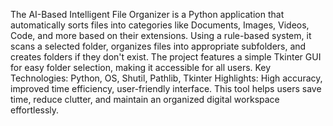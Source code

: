 The AI-Based Intelligent File Organizer is a Python application that automatically sorts files into categories like Documents, Images, Videos, Code, and more based on their extensions.
Using a rule-based system, it scans a selected folder, organizes files into appropriate subfolders, and creates folders if they don't exist. The project features a simple Tkinter GUI for easy folder selection, making it accessible for all users.
Key Technologies: Python, OS, Shutil, Pathlib, Tkinter
Highlights: High accuracy, improved time efficiency, user-friendly interface.
This tool helps users save time, reduce clutter, and maintain an organized digital workspace effortlessly.
